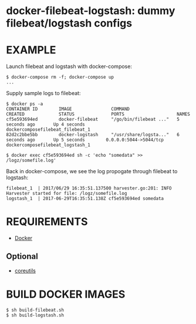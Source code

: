 # docker-filebeat-logstash: dummy filebeat/logstash configs

# EXAMPLE

Launch filebeat and logstash with docker-compose:

```console
$ docker-compose rm -f; docker-compose up
...
```

Supply sample logs to filebeat:

```console
$ docker ps -a
CONTAINER ID        IMAGE               COMMAND                  CREATED             STATUS              PORTS                    NAMES
cf5e593694ed        docker-filebeat     "/go/bin/filebeat ..."   5 seconds ago       Up 4 seconds                                 dockercomposefilebeat_filebeat_1
82d2c2bbe5bb        docker-logstash     "/usr/share/logsta..."   6 seconds ago       Up 5 seconds        0.0.0.0:5044->5044/tcp   dockercomposefilebeat_logstash_1

$ docker exec cf5e593694ed sh -c 'echo "somedata" >> /logz/somefile.log'
```

Back in docker-compose, we see the log propogate through filebeat to logstash:

```console
filebeat_1  | 2017/06/29 16:35:51.137500 harvester.go:201: INFO Harvester started for file: /logz/somefile.log
logstash_1  | 2017-06-29T16:35:51.138Z cf5e593694ed somedata
```

# REQUIREMENTS

* [Docker](https://www.docker.com)

## Optional

* [coreutils](https://www.gnu.org/software/coreutils/coreutils.html)

# BUILD DOCKER IMAGES

```console
$ sh build-filebeat.sh
$ sh build-logstash.sh
```
